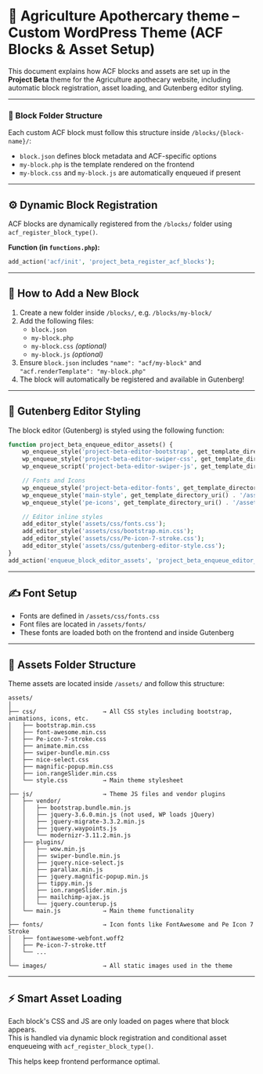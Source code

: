 # 📘 Agriculture Apothercary theme – Custom WordPress Theme (ACF Blocks & Asset Setup)

This document explains how ACF blocks and assets are set up in the **Project Beta** theme for the Agriculture apothecary website, including automatic block registration, asset loading, and Gutenberg editor styling.

---

### 📁 Block Folder Structure

Each custom ACF block must follow this structure inside `/blocks/{block-name}/`:

- `block.json` defines block metadata and ACF-specific options
- `my-block.php` is the template rendered on the frontend
- `my-block.css` and `my-block.js` are automatically enqueued if present

---

## ⚙️ Dynamic Block Registration

ACF blocks are dynamically registered from the `/blocks/` folder using `acf_register_block_type()`.

**Function (in `functions.php`):**
```php
add_action('acf/init', 'project_beta_register_acf_blocks');
```

---

## 🧹 How to Add a New Block

1. Create a new folder inside `/blocks/`, e.g. `/blocks/my-block/`
2. Add the following files:
   - `block.json`
   - `my-block.php`
   - `my-block.css` *(optional)*
   - `my-block.js` *(optional)*
3. Ensure `block.json` includes `"name": "acf/my-block"` and `"acf.renderTemplate": "my-block.php"`
4. The block will automatically be registered and available in Gutenberg!

---

## 🎨 Gutenberg Editor Styling

The block editor (Gutenberg) is styled using the following function:

```php
function project_beta_enqueue_editor_assets() {
	wp_enqueue_style('project-beta-editor-bootstrap', get_template_directory_uri() . '/assets/css/bootstrap.min.css', array(), filemtime(get_template_directory() . '/assets/css/bootstrap.min.css'));
	wp_enqueue_style('project-beta-editor-swiper-css', get_template_directory_uri() . '/assets/css/swiper-bundle.min.css', array(), filemtime(get_template_directory() . '/assets/css/swiper-bundle.min.css'));
	wp_enqueue_script('project-beta-editor-swiper-js', get_template_directory_uri() . '/assets/js/plugins/swiper-bundle.min.js', array(), filemtime(get_template_directory() . '/assets/js/plugins/swiper-bundle.min.js'), true);

	// Fonts and Icons
	wp_enqueue_style('project-beta-editor-fonts', get_template_directory_uri() . '/assets/css/fonts.css', array(), filemtime(get_template_directory() . '/assets/css/fonts.css'));
	wp_enqueue_style('main-style', get_template_directory_uri() . '/assets/css/fonts.css', array(), filemtime(get_template_directory() . '/assets/css/fonts.css')); // Note: same file as above
	wp_enqueue_style('pe-icons', get_template_directory_uri() . '/assets/css/Pe-icon-7-stroke.css', array(), null);

	// Editor inline styles
	add_editor_style('assets/css/fonts.css');
	add_editor_style('assets/css/bootstrap.min.css');
	add_editor_style('assets/css/Pe-icon-7-stroke.css');
    add_editor_style('assets/css/gutenberg-editor-style.css');
}
add_action('enqueue_block_editor_assets', 'project_beta_enqueue_editor_assets');
```

---

## ✍️ Font Setup

- Fonts are defined in `/assets/css/fonts.css`
- Font files are located in `/assets/fonts/`
- These fonts are loaded both on the frontend and inside Gutenberg

---

## 🎨 Assets Folder Structure

Theme assets are located inside `/assets/` and follow this structure:

```
assets/
│
├── css/                   → All CSS styles including bootstrap, animations, icons, etc.
│   ├── bootstrap.min.css
│   ├── font-awesome.min.css
│   ├── Pe-icon-7-stroke.css
│   ├── animate.min.css
│   ├── swiper-bundle.min.css
│   ├── nice-select.css
│   ├── magnific-popup.min.css
│   ├── ion.rangeSlider.min.css
│   └── style.css          → Main theme stylesheet
│
├── js/                    → Theme JS files and vendor plugins
│   ├── vendor/
│   │   ├── bootstrap.bundle.min.js
│   │   ├── jquery-3.6.0.min.js (not used, WP loads jQuery)
│   │   ├── jquery-migrate-3.3.2.min.js
│   │   ├── jquery.waypoints.js
│   │   └── modernizr-3.11.2.min.js
│   ├── plugins/
│   │   ├── wow.min.js
│   │   ├── swiper-bundle.min.js
│   │   ├── jquery.nice-select.js
│   │   ├── parallax.min.js
│   │   ├── jquery.magnific-popup.min.js
│   │   ├── tippy.min.js
│   │   ├── ion.rangeSlider.min.js
│   │   ├── mailchimp-ajax.js
│   │   └── jquery.counterup.js
│   └── main.js            → Main theme functionality
│
├── fonts/                 → Icon fonts like FontAwesome and Pe Icon 7 Stroke
│   ├── fontawesome-webfont.woff2
│   ├── Pe-icon-7-stroke.ttf
│   └── ...
│
└── images/                → All static images used in the theme
```

---

## ⚡ Smart Asset Loading

Each block's CSS and JS are only loaded on pages where that block appears.  
This is handled via dynamic block registration and conditional asset enqueueing with `acf_register_block_type()`.

This helps keep frontend performance optimal.

